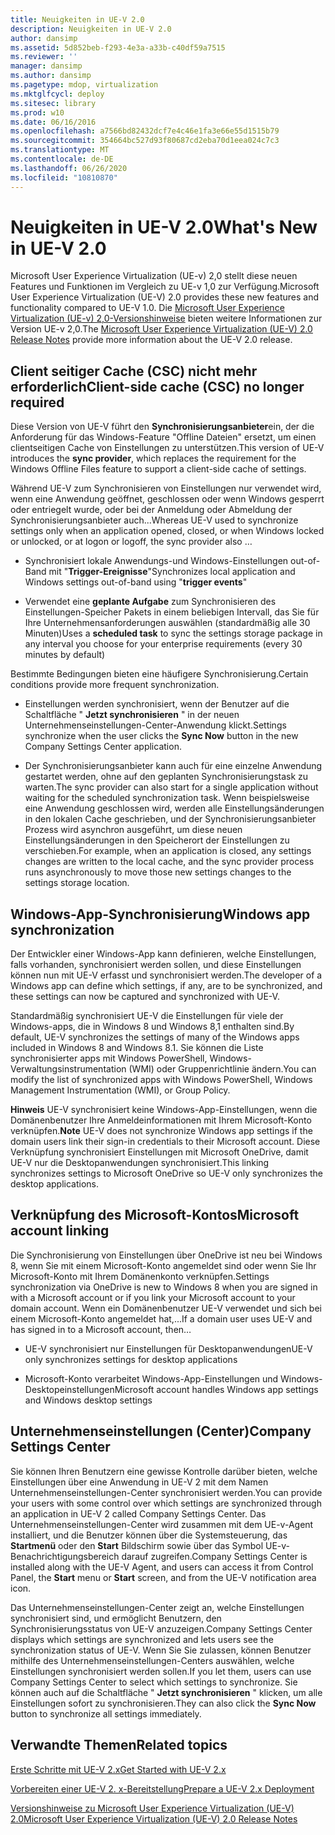 ```yaml
---
title: Neuigkeiten in UE-V 2.0
description: Neuigkeiten in UE-V 2.0
author: dansimp
ms.assetid: 5d852beb-f293-4e3a-a33b-c40df59a7515
ms.reviewer: ''
manager: dansimp
ms.author: dansimp
ms.pagetype: mdop, virtualization
ms.mktglfcycl: deploy
ms.sitesec: library
ms.prod: w10
ms.date: 06/16/2016
ms.openlocfilehash: a7566bd82432dcf7e4c46e1fa3e66e55d1515b79
ms.sourcegitcommit: 354664bc527d93f80687cd2eba70d1eea024c7c3
ms.translationtype: MT
ms.contentlocale: de-DE
ms.lasthandoff: 06/26/2020
ms.locfileid: "10810870"
---
```

# <span data-ttu-id="9bdf5-103">Neuigkeiten in UE-V 2.0</span><span class="sxs-lookup"><span data-stu-id="9bdf5-103">What's New in UE-V 2.0</span></span>


<span data-ttu-id="9bdf5-104">Microsoft User Experience Virtualization (UE-v) 2,0 stellt diese neuen Features und Funktionen im Vergleich zu UE-v 1,0 zur Verfügung.</span><span class="sxs-lookup"><span data-stu-id="9bdf5-104">Microsoft User Experience Virtualization (UE-V) 2.0 provides these new features and functionality compared to UE-V 1.0.</span></span> <span data-ttu-id="9bdf5-105">Die [Microsoft User Experience Virtualization (UE-v) 2,0-Versionshinweise](microsoft-user-experience-virtualization--ue-v--20-release-notesuevv2.md) bieten weitere Informationen zur Version UE-v 2,0.</span><span class="sxs-lookup"><span data-stu-id="9bdf5-105">The [Microsoft User Experience Virtualization (UE-V) 2.0 Release Notes](microsoft-user-experience-virtualization--ue-v--20-release-notesuevv2.md) provide more information about the UE-V 2.0 release.</span></span>

## <span data-ttu-id="9bdf5-106">Client seitiger Cache (CSC) nicht mehr erforderlich</span><span class="sxs-lookup"><span data-stu-id="9bdf5-106">Client-side cache (CSC) no longer required</span></span>


<span data-ttu-id="9bdf5-107">Diese Version von UE-V führt den **Synchronisierungsanbieter**ein, der die Anforderung für das Windows-Feature "Offline Dateien" ersetzt, um einen clientseitigen Cache von Einstellungen zu unterstützen.</span><span class="sxs-lookup"><span data-stu-id="9bdf5-107">This version of UE-V introduces the **sync provider**, which replaces the requirement for the Windows Offline Files feature to support a client-side cache of settings.</span></span>

<span data-ttu-id="9bdf5-108">Während UE-V zum Synchronisieren von Einstellungen nur verwendet wird, wenn eine Anwendung geöffnet, geschlossen oder wenn Windows gesperrt oder entriegelt wurde, oder bei der Anmeldung oder Abmeldung der Synchronisierungsanbieter auch...</span><span class="sxs-lookup"><span data-stu-id="9bdf5-108">Whereas UE-V used to synchronize settings only when an application opened, closed, or when Windows locked or unlocked, or at logon or logoff, the sync provider also …</span></span>

-   <span data-ttu-id="9bdf5-109">Synchronisiert lokale Anwendungs-und Windows-Einstellungen out-of-Band mit "**Trigger-Ereignisse**"</span><span class="sxs-lookup"><span data-stu-id="9bdf5-109">Synchronizes local application and Windows settings out-of-band using "**trigger events**"</span></span>

-   <span data-ttu-id="9bdf5-110">Verwendet eine **geplante Aufgabe** zum Synchronisieren des Einstellungen-Speicher Pakets in einem beliebigen Intervall, das Sie für Ihre Unternehmensanforderungen auswählen (standardmäßig alle 30 Minuten)</span><span class="sxs-lookup"><span data-stu-id="9bdf5-110">Uses a **scheduled task** to sync the settings storage package in any interval you choose for your enterprise requirements (every 30 minutes by default)</span></span>

<span data-ttu-id="9bdf5-111">Bestimmte Bedingungen bieten eine häufigere Synchronisierung.</span><span class="sxs-lookup"><span data-stu-id="9bdf5-111">Certain conditions provide more frequent synchronization.</span></span>

-   <span data-ttu-id="9bdf5-112">Einstellungen werden synchronisiert, wenn der Benutzer auf die Schaltfläche " **Jetzt synchronisieren** " in der neuen Unternehmenseinstellungen-Center-Anwendung klickt.</span><span class="sxs-lookup"><span data-stu-id="9bdf5-112">Settings synchronize when the user clicks the **Sync Now** button in the new Company Settings Center application.</span></span>

-   <span data-ttu-id="9bdf5-113">Der Synchronisierungsanbieter kann auch für eine einzelne Anwendung gestartet werden, ohne auf den geplanten Synchronisierungstask zu warten.</span><span class="sxs-lookup"><span data-stu-id="9bdf5-113">The sync provider can also start for a single application without waiting for the scheduled synchronization task.</span></span> <span data-ttu-id="9bdf5-114">Wenn beispielsweise eine Anwendung geschlossen wird, werden alle Einstellungsänderungen in den lokalen Cache geschrieben, und der Synchronisierungsanbieter Prozess wird asynchron ausgeführt, um diese neuen Einstellungsänderungen in den Speicherort der Einstellungen zu verschieben.</span><span class="sxs-lookup"><span data-stu-id="9bdf5-114">For example, when an application is closed, any settings changes are written to the local cache, and the sync provider process runs asynchronously to move those new settings changes to the settings storage location.</span></span>

## <span data-ttu-id="9bdf5-115">Windows-App-Synchronisierung</span><span class="sxs-lookup"><span data-stu-id="9bdf5-115">Windows app synchronization</span></span>


<span data-ttu-id="9bdf5-116">Der Entwickler einer Windows-App kann definieren, welche Einstellungen, falls vorhanden, synchronisiert werden sollen, und diese Einstellungen können nun mit UE-V erfasst und synchronisiert werden.</span><span class="sxs-lookup"><span data-stu-id="9bdf5-116">The developer of a Windows app can define which settings, if any, are to be synchronized, and these settings can now be captured and synchronized with UE-V.</span></span>

<span data-ttu-id="9bdf5-117">Standardmäßig synchronisiert UE-V die Einstellungen für viele der Windows-apps, die in Windows 8 und Windows 8,1 enthalten sind.</span><span class="sxs-lookup"><span data-stu-id="9bdf5-117">By default, UE-V synchronizes the settings of many of the Windows apps included in Windows 8 and Windows 8.1.</span></span> <span data-ttu-id="9bdf5-118">Sie können die Liste synchronisierter apps mit Windows PowerShell, Windows-Verwaltungsinstrumentation (WMI) oder Gruppenrichtlinie ändern.</span><span class="sxs-lookup"><span data-stu-id="9bdf5-118">You can modify the list of synchronized apps with Windows PowerShell, Windows Management Instrumentation (WMI), or Group Policy.</span></span>

<span data-ttu-id="9bdf5-119">**Hinweis**  UE-V synchronisiert keine Windows-App-Einstellungen, wenn die Domänenbenutzer Ihre Anmeldeinformationen mit Ihrem Microsoft-Konto verknüpfen.</span><span class="sxs-lookup"><span data-stu-id="9bdf5-119">**Note** UE-V does not synchronize Windows app settings if the domain users link their sign-in credentials to their Microsoft account.</span></span> <span data-ttu-id="9bdf5-120">Diese Verknüpfung synchronisiert Einstellungen mit Microsoft OneDrive, damit UE-V nur die Desktopanwendungen synchronisiert.</span><span class="sxs-lookup"><span data-stu-id="9bdf5-120">This linking synchronizes settings to Microsoft OneDrive so UE-V only synchronizes the desktop applications.</span></span>

 

## <span data-ttu-id="9bdf5-121">Verknüpfung des Microsoft-Kontos</span><span class="sxs-lookup"><span data-stu-id="9bdf5-121">Microsoft account linking</span></span>


<span data-ttu-id="9bdf5-122">Die Synchronisierung von Einstellungen über OneDrive ist neu bei Windows 8, wenn Sie mit einem Microsoft-Konto angemeldet sind oder wenn Sie Ihr Microsoft-Konto mit Ihrem Domänenkonto verknüpfen.</span><span class="sxs-lookup"><span data-stu-id="9bdf5-122">Settings synchronization via OneDrive is new to Windows 8 when you are signed in with a Microsoft account or if you link your Microsoft account to your domain account.</span></span> <span data-ttu-id="9bdf5-123">Wenn ein Domänenbenutzer UE-V verwendet und sich bei einem Microsoft-Konto angemeldet hat,...</span><span class="sxs-lookup"><span data-stu-id="9bdf5-123">If a domain user uses UE-V and has signed in to a Microsoft account, then…</span></span>

-   <span data-ttu-id="9bdf5-124">UE-V synchronisiert nur Einstellungen für Desktopanwendungen</span><span class="sxs-lookup"><span data-stu-id="9bdf5-124">UE-V only synchronizes settings for desktop applications</span></span>

-   <span data-ttu-id="9bdf5-125">Microsoft-Konto verarbeitet Windows-App-Einstellungen und Windows-Desktopeinstellungen</span><span class="sxs-lookup"><span data-stu-id="9bdf5-125">Microsoft account handles Windows app settings and Windows desktop settings</span></span>

## <span data-ttu-id="9bdf5-126">Unternehmenseinstellungen (Center)</span><span class="sxs-lookup"><span data-stu-id="9bdf5-126">Company Settings Center</span></span>


<span data-ttu-id="9bdf5-127">Sie können Ihren Benutzern eine gewisse Kontrolle darüber bieten, welche Einstellungen über eine Anwendung in UE-V 2 mit dem Namen Unternehmenseinstellungen-Center synchronisiert werden.</span><span class="sxs-lookup"><span data-stu-id="9bdf5-127">You can provide your users with some control over which settings are synchronized through an application in UE-V 2 called Company Settings Center.</span></span> <span data-ttu-id="9bdf5-128">Das Unternehmenseinstellungen-Center wird zusammen mit dem UE-v-Agent installiert, und die Benutzer können über die Systemsteuerung, das **Startmenü** oder den **Start** Bildschirm sowie über das Symbol UE-v-Benachrichtigungsbereich darauf zugreifen.</span><span class="sxs-lookup"><span data-stu-id="9bdf5-128">Company Settings Center is installed along with the UE-V Agent, and users can access it from Control Panel, the **Start** menu or **Start** screen, and from the UE-V notification area icon.</span></span>

<span data-ttu-id="9bdf5-129">Das Unternehmenseinstellungen-Center zeigt an, welche Einstellungen synchronisiert sind, und ermöglicht Benutzern, den Synchronisierungsstatus von UE-V anzuzeigen.</span><span class="sxs-lookup"><span data-stu-id="9bdf5-129">Company Settings Center displays which settings are synchronized and lets users see the synchronization status of UE-V.</span></span> <span data-ttu-id="9bdf5-130">Wenn Sie Sie zulassen, können Benutzer mithilfe des Unternehmenseinstellungen-Centers auswählen, welche Einstellungen synchronisiert werden sollen.</span><span class="sxs-lookup"><span data-stu-id="9bdf5-130">If you let them, users can use Company Settings Center to select which settings to synchronize.</span></span> <span data-ttu-id="9bdf5-131">Sie können auch auf die Schaltfläche " **Jetzt synchronisieren** " klicken, um alle Einstellungen sofort zu synchronisieren.</span><span class="sxs-lookup"><span data-stu-id="9bdf5-131">They can also click the **Sync Now** button to synchronize all settings immediately.</span></span>






## <span data-ttu-id="9bdf5-132">Verwandte Themen</span><span class="sxs-lookup"><span data-stu-id="9bdf5-132">Related topics</span></span>


[<span data-ttu-id="9bdf5-133">Erste Schritte mit UE-V 2.x</span><span class="sxs-lookup"><span data-stu-id="9bdf5-133">Get Started with UE-V 2.x</span></span>](get-started-with-ue-v-2x-new-uevv2.md)

[<span data-ttu-id="9bdf5-134">Vorbereiten einer UE-V 2. x-Bereitstellung</span><span class="sxs-lookup"><span data-stu-id="9bdf5-134">Prepare a UE-V 2.x Deployment</span></span>](prepare-a-ue-v-2x-deployment-new-uevv2.md)

[<span data-ttu-id="9bdf5-135">Versionshinweise zu Microsoft User Experience Virtualization (UE-V) 2.0</span><span class="sxs-lookup"><span data-stu-id="9bdf5-135">Microsoft User Experience Virtualization (UE-V) 2.0 Release Notes</span></span>](microsoft-user-experience-virtualization--ue-v--20-release-notesuevv2.md)

 

 





